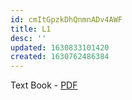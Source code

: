 ```yaml
---
id: cmItGpzkDhQnmnADv4AWF
title: L1
desc: ''
updated: 1630833101420
created: 1630762486384
---
```



Text Book - [PDF](/assets/courses/cse332os/books/William_Stallings_9th_Edition.pdf)